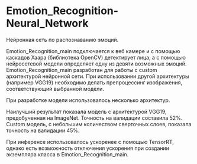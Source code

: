 # Emotion_Recognition-Neural_Network

Нейронная сеть по распознаванию эмоций.

Emotion_Recognition_main подключается к веб камере и с помощью каскадов Хаара (библиотека OpenCV) детектирует лица, а с помощью нейросетевой модели определяет одну из девяти возможных эмоций. Emotion_Recognition_main разработан для работы с custom архитектурой нейронной сети. При использовании другой архитектуры (например VGG19) необходимо делать препроцессинг изображения, соответствующий выбранной модели.

При разработке модели использовалось несколько архитектур. 

Наилучший результат показала модель c архитектурой VGG19, предобученная на ImageNet. Точность на валидации составила 52%.
Custom модель, с небольшим количеством сверточных слоев, показала точность на валидации 45%.

При инференсе использовалось ускоренее с помощью TensorRT, однако есть возможность отключения ускорения при создании экземпляра класса в Emotion_Recognition_main.
